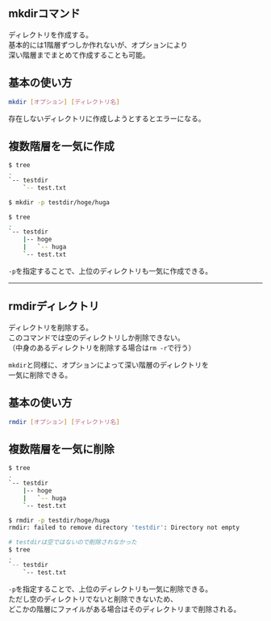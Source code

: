 ## mkdirコマンド
ディレクトリを作成する。  
基本的には1階層ずつしか作れないが、オプションにより  
深い階層までまとめて作成することも可能。  

## 基本の使い方
```bash
mkdir [オプション] [ディレクトリ名]
```

存在しないディレクトリに作成しようとするとエラーになる。

## 複数階層を一気に作成
```bash
$ tree
.
`-- testdir
    `-- test.txt

$ mkdir -p testdir/hoge/huga

$ tree
.
`-- testdir
    |-- hoge
    |   `-- huga
    `-- test.txt
```

`-p`を指定することで、上位のディレクトリも一気に作成できる。

---

## rmdirディレクトリ
ディレクトリを削除する。  
このコマンドでは空のディレクトリしか削除できない。  
（中身のあるディレクトリを削除する場合は`rm -r`で行う）

`mkdir`と同様に、オプションによって深い階層のディレクトリを  
一気に削除できる。

## 基本の使い方
```bash
rmdir [オプション] [ディレクトリ名]
```

## 複数階層を一気に削除
```bash
$ tree
.
`-- testdir
    |-- hoge
    |   `-- huga
    `-- test.txt

$ rmdir -p testdir/hoge/huga
rmdir: failed to remove directory 'testdir': Directory not empty

# testdirは空ではないので削除されなかった
$ tree
.
`-- testdir
    `-- test.txt
```

`-p`を指定することで、上位のディレクトリも一気に削除できる。  
ただし空のディレクトリでないと削除できないため、  
どこかの階層にファイルがある場合はそのディレクトリまで削除される。